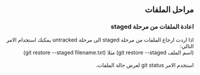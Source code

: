 ﻿
## <div dir=rtl> مراحل الملفات <div>


### <div dir=rtl> اعادة الملفات من مرحلة staged <div>

<div dir=rtl> اذا اردت ارجاع الملفات من مرحلة  staged الى مرحلة untracked يمكنك استخدام الامر التالي: <div>
 <div dir=rtl> (اسم الملف  git restore --staged) مثلا (git restore --staged filename.txt) <div>
 <br/>
 <div dir=rtl> استخدم الامر git status لعرض حالة الملفات.<div>
 

